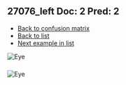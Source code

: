 ## 27076_left Doc: 2 Pred: 2
- [Back to confusion matrix](https://github.com/juliandewit/kaggle_retinopathy/blob/master/matrix.md)
- [Back to list](https://github.com/juliandewit/kaggle_retinopathy/blob/master/lists/22/list.md)
- [Next example in list](https://github.com/juliandewit/kaggle_retinopathy/blob/master/lists/22/27/27077_left.md)

![Eye](https://retinopaty.blob.core.windows.net/size1024/27076_left_2.jpeg)

### 

![Eye]()
